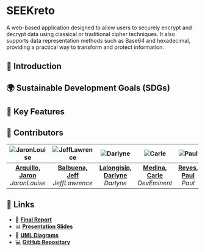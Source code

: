 # SEEKreto
A web-based application designed to allow users to securely encrypt and decrypt data using classical or traditional cipher techniques. It also supports data representation methods such as Base64 and hexadecimal, providing a practical way to transform and protect information.
## 📌 Introduction
## 🌍 Sustainable Development Goals (SDGs)
## 🌟 Key Features


## 👥 Contributors

|              ![JaronLouise](https://github.com/JaronLouise.png)              |               ![JeffLawrence](https://github.com/lawrencioqt.png)                |             ![Darlyne](https://github.com/drlyngrc.png)             |               ![Carle](https://github.com/controlplusn.png)               |               ![Paul](https://github.com/par-paulreyes.png)               |
| :--------------------------------------------------------------------: | :----------------------------------------------------------------------: | :--------------------------------------------------------------------: | :-----------------------------------------------------------------------: | :-----------------------------------------------------------------------: |
| **[Arquillo, Jaron](https://github.com/JaronLouise)** <br> _JaronLouise_ | **[Balbuena, Jeff](https://github.com/drlyngrc)** <br> _JeffLawrence_ | **[Lalongisip, Darlyne](https://github.com/drlyngrc)** <br> _Darlyne_ | **[Medina, Carle](https://github.com/controlplusn)** <br> _DevEminent_ | **[Reyes, Paul](https://github.com/par-paulreyes)** <br> _Paul_ |

## 🔗 Links

- 📄 [**Final Report**](link)
- 📊 [**Presentation Slides**](link)
- 📐 [**UML Diagrams**](link)
- 💻 [**GitHub Repository**](https://github.com/drlyngrc/SEEKreto)
